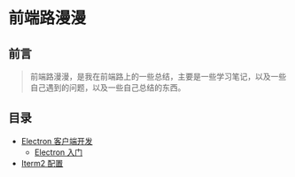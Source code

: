 # 前端路漫漫

## 前言

> 前端路漫漫，是我在前端路上的一些总结，主要是一些学习笔记，以及一些自己遇到的问题，以及一些自己总结的东西。

## 目录

- [Electron 客户端开发](https://github.com/shxlsp/FrontEndBlog/tree/master/Blog/Electron)
  - [Electron 入门](https://github.com/shxlsp/FrontEndBlog/tree/master/Blog/Electron/入门.md)
- [Iterm2 配置](https://github.com/shxlsp/FrontEndBlog/tree/master/Blog/item2)